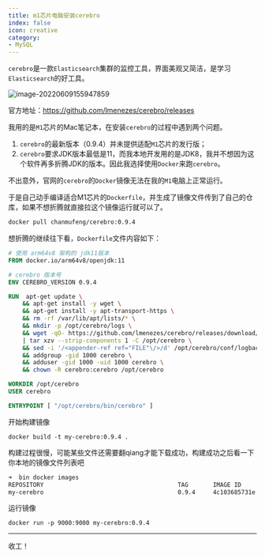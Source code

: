 ```yaml
---
title: m1芯片电脑安装cerebro
index: false
icon: creative
category:
- MySQL
---
```


`cerebro`是一款`Elasticsearch`集群的监控工具，界面美观又简洁，是学习`Elasticsearch`的好工具。

![image-20220609155947859](http://qiniu.chanmufeng.com/2022-06-09-075948.png)

官方地址：https://github.com/lmenezes/cerebro/releases

我用的是`M1`芯片的Mac笔记本，在安装`cerebro`的过程中遇到两个问题。

1. `cerebro`的最新版本（0.9.4）并未提供适配`M1`芯片的发行版；
2. `cerebro`要求JDK版本最低是11，而我本地开发用的是JDK8，我并不想因为这个软件再多折腾JDK的版本。因此我选择使用`Docker`来跑`cerebro`。

不出意外，官网的`cerebro`的`Docker`镜像无法在我的`M1`电脑上正常运行。

于是自己动手编译适合M1芯片的`Dockerfile`，并生成了镜像文件传到了自己的仓库，如果不想折腾就直接拉这个镜像运行就可以了。

```bash
docker pull chanmufeng/cerebro:0.9.4
```



想折腾的继续往下看，`Dockerfile`文件内容如下：

```dockerfile
# 使用 arm64v8 架构的 jdk11版本
FROM docker.io/arm64v8/openjdk:11 

# cerebro 版本号
ENV CEREBRO_VERSION 0.9.4

RUN  apt-get update \
    && apt-get install -y wget \
    && apt-get install -y apt-transport-https \
    && rm -rf /var/lib/apt/lists/* \
    && mkdir -p /opt/cerebro/logs \
    && wget -qO- https://github.com/lmenezes/cerebro/releases/download/v${CEREBRO_VERSION}/cerebro-${CEREBRO_VERSION}.tgz \
    | tar xzv --strip-components 1 -C /opt/cerebro \
    && sed -i '/<appender-ref ref="FILE"\/>/d' /opt/cerebro/conf/logback.xml \
    && addgroup -gid 1000 cerebro \
    && adduser -gid 1000 -uid 1000 cerebro \
    && chown -R cerebro:cerebro /opt/cerebro

WORKDIR /opt/cerebro
USER cerebro

ENTRYPOINT [ "/opt/cerebro/bin/cerebro" ]

```

开始构建镜像

```
docker build -t my-cerebro:0.9.4 .
```

构建过程很慢，可能某些文件还需要翻qiang才能下载成功，构建成功之后看一下你本地的镜像文件列表吧

```bash
➜  bin docker images
REPOSITORY                                      TAG       IMAGE ID       CREATED        SIZE
my-cerebro                                      0.9.4     4c103685731e   3 days ago     713MB
```

运行镜像

```
docker run -p 9000:9000 my-cerebro:0.9.4
```

---

收工！
